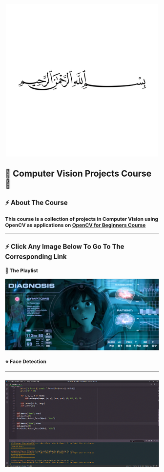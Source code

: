 <p align="center"> 
<img src="images/allah.png" width=500 height=500 align="middle"/>
</p>

#  🤖 Computer Vision Projects Course 🤖

## ⚡ About The Course
### This course is a collection of projects in Computer Vision using OpenCV as applications on [OpenCV for Beginners Course](https://www.youtube.com/playlist?list=PLO1D3YWS7ep3Pfjls3LjBtp5XdvGpBD6Z)

---

<!-- <font color="Orange"><h2>⚡ Click Any Image Below To Go To The Corresponding Link</h2></font> -->
## ⚡ Click Any Image Below To Go To The Corresponding Link

### 🌟 The Playlist
<a href="https://www.youtube.com/playlist?list=PLO1D3YWS7ep0rsgm301QaSXjvEX0FHImw" target="_blank"><img src="results/cover.png"></a>

### ⭐ Face Detection
---
<a href="https://www.youtube.com/watch?v=8oTNFktBM9M&list=PLO1D3YWS7ep0rsgm301QaSXjvEX0FHImw" target="_blank"><img src="results/face_detection.gif" width=720></a>
---
